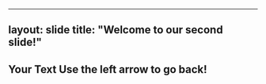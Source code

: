 
---
layout: slide
title: "Welcome to our second slide!"
---
Your Text
Use the left arrow to go back!
---

